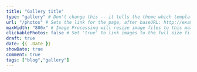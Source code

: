 ```yaml
---
title: "Gallery title"
type: "gallery" # Don't change this -- it tells the theme which template to use.
url: "/photos" # Sets the link for the page, after baseURL: http://example.com/photos
maxWidth: "800x" # Image Processing will resize image files to this maximum width and retain aspect ratio.
clickablePhotos: false # Set 'true' to link images to the full size files.
draft: true
date: {{ .Date }}
showDate: true
comment: true
tags: ["blog","gallery"]
---
```

